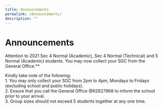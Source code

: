 ```yaml
---
title: Announcements
permalink: /Announcements/
description: ""
---
```

# Announcements 

Attention to 2021 Sec 4 Normal (Academic), Sec 4 Normal (Technical) and 5 Normal (Academic) students. You may now collect your SGC from the General Office.**

Kindly take note of the following:  
1\. You may only collect your SGC from 2pm to 4pm, Mondays to Fridays (excluding school and public holidays).  
2\. Ensure that you call the General Office @62827968 to inform the school prior to your arrival.  
3\. Group sizes should not exceed 5 students together at any one time.